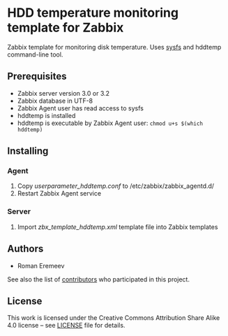 # HDD temperature monitoring template for Zabbix
Zabbix template for monitoring disk temperature. Uses [sysfs](https://en.wikipedia.org/wiki/Sysfs) and hddtemp command-line tool.

## Prerequisites
* Zabbix server version 3.0 or 3.2
* Zabbix database in UTF-8
* Zabbix Agent user has read access to sysfs
* hddtemp is installed
* hddtemp is executable by Zabbix Agent user: `chmod u+s $(which hddtemp)`

## Installing

### Agent
1. Copy *userparameter_hddtemp.conf* to /etc/zabbix/zabbix_agentd.d/
2. Restart Zabbix Agent service

### Server
1. Import *zbx_template_hddtemp.xml* template file into Zabbix templates

## Authors
* Roman Eremeev

See also the list of [contributors](//github.com/nightspotlight/zabbix_template_hddtemp/contributors) who participated in this project.

## License
This work is licensed under the Creative Commons Attribution Share Alike 4.0 license – see [LICENSE](LICENSE) file for details.
